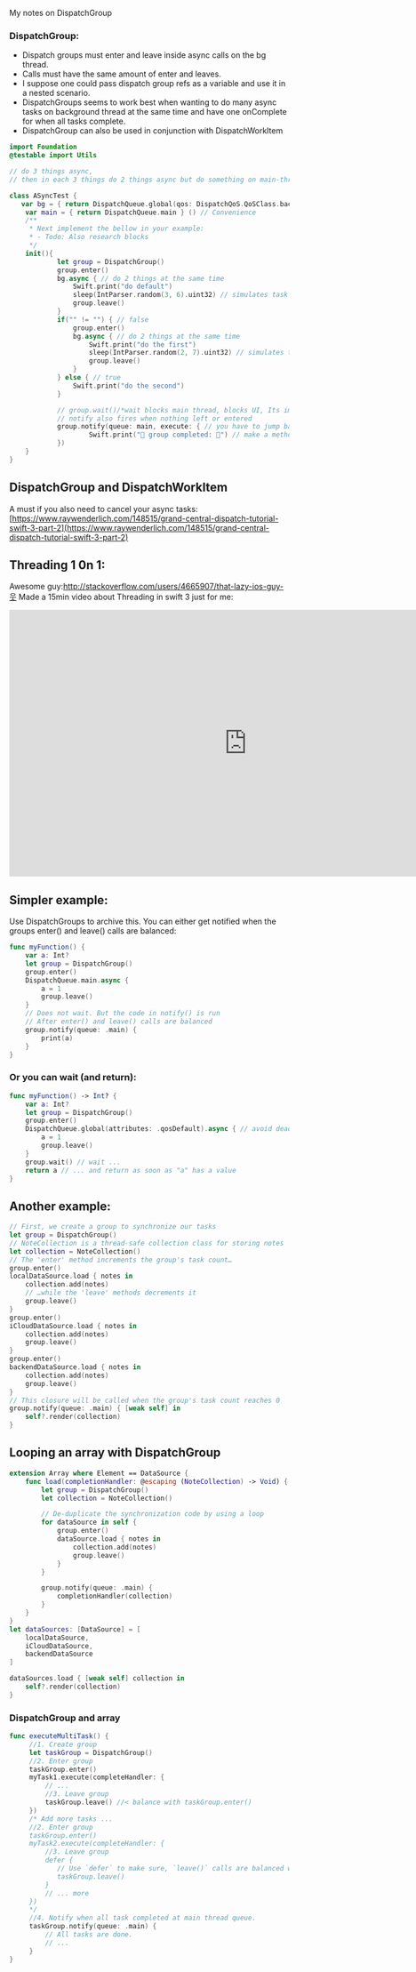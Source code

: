 My notes on DispatchGroup <!--more-->

### DispatchGroup:
- Dispatch groups must enter and leave inside async calls on the bg thread.
- Calls must have the same amount of enter and leaves.
- I suppose one could pass dispatch group refs as a variable and use it in a nested scenario.
- DispatchGroups seems to work best when wanting to do many async tasks on background thread at the same time and have one onComplete for when all tasks complete.
- DispatchGroup can also be used in conjunction with DispatchWorkItem

```swift
import Foundation
@testable import Utils

// do 3 things async,
// then in each 3 things do 2 things async but do something on main-thread when these 4 things are all finished

class ASyncTest {
   var bg = { return DispatchQueue.global(qos: DispatchQoS.QoSClass.background) }()/*Convenience*/
	var main = { return DispatchQueue.main } () // Convenience
    /**
     * Next implement the bellow in your example:
     * - Todo: Also research blocks
     */
    init(){
            let group = DispatchGroup()
            group.enter()
            bg.async { // do 2 things at the same time
                Swift.print("do default")
                sleep(IntParser.random(3, 6).uint32) // simulates task that takes between 1 and 6 secs
                group.leave()
            }
            if("" != "") { // false
                group.enter()
                bg.async { // do 2 things at the same time
                    Swift.print("do the first")
                    sleep(IntParser.random(2, 7).uint32) // simulates task that takes between 1 and 6 secs
                    group.leave()
                }
            } else { // true
                Swift.print("do the second")
            }

            // group.wait()/*wait blocks main thread, blocks UI, Its important that the notify comes after all enter and leaves has been assigned*/
            // notify also fires when nothing left or entered
            group.notify(queue: main, execute: { // you have to jump back on main thread to call things on main thread as this scope is still on bg thread
                    Swift.print("🏁 group completed: 🏁") // make a method on mainThread and call that instead.
            })
    }
}


```

## DispatchGroup and DispatchWorkItem
A must if you also need to cancel your async tasks: [https://www.raywenderlich.com/148515/grand-central-dispatch-tutorial-swift-3-part-2](https://www.raywenderlich.com/148515/grand-central-dispatch-tutorial-swift-3-part-2)

## Threading 1 0n 1:
Awesome guy:http://stackoverflow.com/users/4665907/that-lazy-ios-guy-웃 Made a 15min video about Threading in swift 3 just for me:

<iframe width="854" height="480" src="https://www.youtube.com/embed/YhZahnTiA8U" frameborder="0" allowfullscreen></iframe>


## Simpler example:
Use DispatchGroups to archive this. You can either get notified when the groups enter() and leave() calls are balanced:

```swift
func myFunction() {
    var a: Int?
    let group = DispatchGroup()
    group.enter()
    DispatchQueue.main.async {
        a = 1
        group.leave()
    }
    // Does not wait. But the code in notify() is run
    // After enter() and leave() calls are balanced
    group.notify(queue: .main) {
        print(a)
    }
}
```

### Or you can wait (and return):
```swift
func myFunction() -> Int? {
    var a: Int?
    let group = DispatchGroup()
    group.enter()
    DispatchQueue.global(attributes: .qosDefault).async { // avoid deadlocks by not using .main queue here
        a = 1
        group.leave()
    }
    group.wait() // wait ...
    return a // ... and return as soon as "a" has a value
}
```

## Another example:
```swift
// First, we create a group to synchronize our tasks
let group = DispatchGroup()
// NoteCollection is a thread-safe collection class for storing notes
let collection = NoteCollection()
// The 'enter' method increments the group's task count…
group.enter()
localDataSource.load { notes in
    collection.add(notes)
    // …while the 'leave' methods decrements it
    group.leave()
}
group.enter()
iCloudDataSource.load { notes in
    collection.add(notes)
    group.leave()
}
group.enter()
backendDataSource.load { notes in
    collection.add(notes)
    group.leave()
}
// This closure will be called when the group's task count reaches 0
group.notify(queue: .main) { [weak self] in
    self?.render(collection)
}
```

## Looping an array with DispatchGroup

```swift
extension Array where Element == DataSource {
    func load(completionHandler: @escaping (NoteCollection) -> Void) {
        let group = DispatchGroup()
        let collection = NoteCollection()

        // De-duplicate the synchronization code by using a loop
        for dataSource in self {
            group.enter()
            dataSource.load { notes in
                collection.add(notes)
                group.leave()
            }
        }

        group.notify(queue: .main) {
            completionHandler(collection)
        }
    }
}
let dataSources: [DataSource] = [
    localDataSource,
    iCloudDataSource,
    backendDataSource
]

dataSources.load { [weak self] collection in
    self?.render(collection)
}
```

### DispatchGroup and array

```swift
func executeMultiTask() {
     //1. Create group
     let taskGroup = DispatchGroup()
     //2. Enter group
     taskGroup.enter()
     myTask1.execute(completeHandler: {
         // ...
         //3. Leave group
         taskGroup.leave() //< balance with taskGroup.enter()
     })
     /* Add more tasks ...
     //2. Enter group
     taskGroup.enter()
     myTask2.execute(completeHandler: {
         //3. Leave group
         defer {
            // Use `defer` to make sure, `leave()` calls are balanced with `enter()`.
            taskGroup.leave()
         }
         // ... more
     })
     */
     //4. Notify when all task completed at main thread queue.
     taskGroup.notify(queue: .main) {
         // All tasks are done.
         // ...   
     }
}
```
